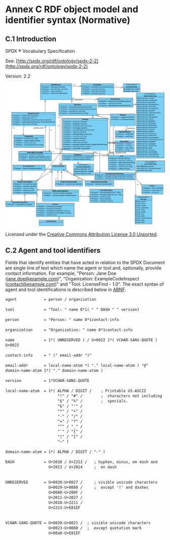 # Annex C RDF object model and identifier syntax (Normative)

## C.1 Introduction <a name="C.1"></a>

SPDX ® Vocabulary Specification

See: [http://spdx.org/rdf/ontology/spdx-2-2](http://spdx.org/rdf/ontology/spdx-2-2)

Version: 2.2

![SPDX 2.2.1 RDF Ontology](img/spdx-2.2-rdf-ontology.png)

Licensed under the [Creative Commons Attribution License 3.0 Unported](http://creativecommons.org/licenses/by/3.0/).

## C.2 Agent and tool identifiers <a name="C.2"></a>

Fields that identify entities that have acted in relation to the SPDX Document are single line of text which name the agent or
tool and, optionally, provide contact information. For example, "Person: Jane Doe (jane.doe@example.com)",
"Organization: ExampleCodeInspect (contact@example.com)" and "Tool: LicenseFind - 1.0". The exact syntax of agent and tool identifications is described below in [ABNF](http://tools.ietf.org/html/rfc5234).

```text
agent            = person / organization

tool             = "Tool: " name 0*1( " " DASH " " version)

person           = "Person: " name 0*1contact-info

organization     = "Organization: " name 0*1contact-info

name             = 1*( UNRESERVED ) / U+0022 1*( VCHAR-SANS-QUOTE ) U+0022

contact-info     = " (" email-addr ")"

email-addr       = local-name-atom *( "." local-name-atom ) "@" domain-name-atom 1*( "." domain-name-atom )

version          = 1*VCHAR-SANS-QUOTE

local-name-atom  = 1*( ALPHA / DIGIT /    ; Printable US-ASCII
                       "!" / "#" /        ;  characters not including
                       "$" / "%" /        ;  specials.
                       "&" / "'" /
                       "*" / "+" /
                       "-" / "/" /
                       "=" / "?" /
                       "^" / "_" /
                       "`" / "{" /
                       "|" / "}" /
                       "~" )

domain-name-atom = 1*( ALPHA / DIGIT / "-" )

DASH             = U+2010 / U+2212 /   ; hyphen, minus, em dash and
                   U+2013 / U+2014     ;  en dash


UNRESERVED       = U+0020-U+0027 /     ; visible unicode characters
                   U+0029-U+0080 /     ;  except '(' and dashes
                   U+00A0-U+200F /
                   U+2011-U+2027 /
                   U+202A-U+2211 /
                   U+2213-U+E01EF


VCHAR-SANS-QUOTE = U+0020-U+0021 /  ; visible unicode characters
                   U+0023-U+0080 /  ;  except quotation mark
                   U+00a0-U+E01EF
```
